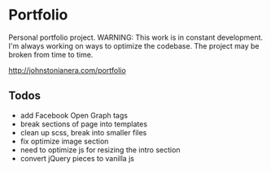 # Portfolio

Personal portfolio project.
WARNING: This work is in constant development. I'm always working on ways to optimize the codebase. The project may be broken from time to time.

<http://johnstonianera.com/portfolio>

## Todos
* add Facebook Open Graph tags
* break sections of page into templates
* clean up scss, break into smaller files
* fix optimize image section
* need to optimize js for resizing the intro section
* convert jQuery pieces to vanilla js
